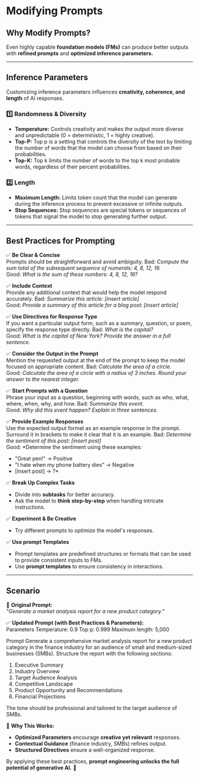 # **Modifying Prompts**  

## **Why Modify Prompts?**  
Even highly capable **foundation models (FMs)** can produce better outputs with **refined prompts** and **optimized inference parameters.**  

---

## **Inference Parameters**  
Customizing inference parameters influences **creativity, coherence, and length** of AI responses.  

### **1️⃣ Randomness & Diversity**  
- **Temperature:** Controls creativity and makes the output more diverse and unpredictable (0 = deterministic, 1 = highly creative).  
- **Top-P:** Top p is a setting that controls the diversity of the text by limiting the number of words that the model can choose from based on their probabilities. 
- **Top-K:** Top k limits the number of words to the top k most probable words, regardless of their percent probabilities.

### **2️⃣ Length**  
- **Maximum Length:** Limits token count that the model can generate during the inference process to prevent excessive or infinite outputs.  
- **Stop Sequences:** Stop sequences are special tokens or sequences of tokens that signal the model to stop generating further output. 

---

## **Best Practices for Prompting**  

✅ **Be Clear & Concise**  
Prompts should be straightforward and avoid ambiguity.
Bad: *Compute the sum total of the subsequent sequence of numerals: 4, 8, 12, 16.*  
Good: *What is the sum of these numbers: 4, 8, 12, 16?*  

✅ **Include Context**  
Provide any additional context that would help the model respond accurately.
Bad: *Summarize this article: [insert article]*  
Good: *Provide a summary of this article for a blog post: [insert article]*  

✅ **Use Directives for Response Type**  
If you want a particular output form, such as a summary, question, or poem, specify the response type directly.
Bad: *What is the capital?*  
Good: *What is the capital of New York? Provide the answer in a full sentence.*  

✅ **Consider the Output in the Prompt**  
Mention the requested output at the end of the prompt to keep the model focused on appropriate content.
Bad: *Calculate the area of a circle.*  
Good: *Calculate the area of a circle with a radius of 3 inches. Round your answer to the nearest integer.*  

✅ **Start Prompts with a Question**  
Phrase your input as a question, beginning with words, such as who, what, where, when, why, and how.
Bad: *Summarize this event.*  
Good: *Why did this event happen? Explain in three sentences.*  

✅ **Provide Example Responses**  
Use the expected output format as an example response in the prompt. Surround it in brackets to make it clear that it is an example.
Bad: *Determine the sentiment of this post: [insert post]*  
Good: *Determine the sentiment using these examples:  
  - "Great pen!" → Positive  
  - "I hate when my phone battery dies" → Negative  
  - [insert post] → ?*  

✅ **Break Up Complex Tasks**  
- Divide into **subtasks** for better accuracy.  
- Ask the model to **think step-by-step** when handling intricate instructions.  

✅ **Experiment & Be Creative**  
- Try different prompts to optimize the model's responses.

✅ **Use prompt Templates** 
- Prompt templates are predefined structures or formats that can be used to provide consistent inputs to FMs.
- Use **prompt templates** to ensure consistency in interactions.  

---

## **Scenario**  

🚫 **Original Prompt:**  
*"Generate a market analysis report for a new product category."*  

✅ **Updated Prompt (with Best Practices & Parameters):**  
Parameters
Temperature: 0.9
Top p: 0.999
Maximum length: 5,000

Prompt
Generate a comprehensive market analysis report for a new product category in the finance industry for an audience of small and medium-sized businesses (SMBs). Structure the report with the following sections:

1. Executive Summary
2. Industry Overview
3. Target Audience Analysis
4. Competitive Landscape
5. Product Opportunity and Recommendations
6. Financial Projections

The tone should be professional and tailored to the target audience of SMBs.


📌 **Why This Works:**  
- **Optimized Parameters** encourage **creative yet relevant** responses.  
- **Contextual Guidance** (finance industry, SMBs) refines output.  
- **Structured Directives** ensure a well-organized response.  

By applying these best practices, **prompt engineering unlocks the full potential of generative AI.** 🚀  